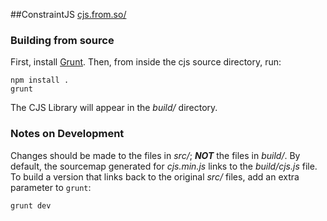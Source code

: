##ConstraintJS
[cjs.from.so/](http://cjs.from.so/ "ConstraintJS Website")


### Building from source
First, install [Grunt](http://gruntjs.com/installing-grunt, "Installing Grunt"). Then, from inside the cjs source directory, run:

	npm install .
	grunt

The CJS Library will appear in the *build/* directory.

### Notes on Development
Changes should be made to the files in *src/*; ***NOT*** the files in *build/*. By default, the sourcemap generated for *cjs.min.js* links to the  *build/cjs.js* file. To build a version that links back to the original *src/* files, add an extra parameter to `grunt`:

	grunt dev
